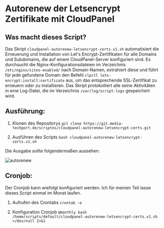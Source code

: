 # Autorenew der Letsencrypt Zertifikate mit CloudPanel

## Was macht dieses Script?

Das Skript `cloudpanel-autorenew-letsencrypt-certs.v1.sh` automatisiert die Erneuerung und Installation von Let's Encrypt-Zertifikaten für alle Domains und Subdomains, die auf einem CloudPanel-Server konfiguriert sind. Es durchsucht die Nginx-Konfigurationsdateien im Verzeichnis `/etc/nginx/sites-enabled/` nach Domain-Namen, extrahiert diese und führt für jede gefundene Domain den Befehl `clpctl lets-encrypt:install:certificate` aus, um das entsprechende SSL-Zertifikat zu erneuern oder zu installieren. Das Skript protokolliert alle seine Aktivitäten in eine Log-Datei, die im Verzeichnis `/var/log/script-logs` gespeichert wird.

## Ausführung:

1. Klonen des Repositorys
`git clone https://git.media-techport.de/scriptos/cloudpanel-autorenew-letsencrypt-certs.git`

2. Ausführen des Scripts
`bash cloudpanel-autorenew-letsencrypt-certs.v1.sh`

Die Ausgabe sollte folgendermaßen aussehen:

![autorenew](https://git.media-techport.de/scriptos/cloudpanel-autorenew-letsencrypt-certs/raw/branch/main/assets/autorenew1.png)

## Cronjob:

Der Cronjob kann wiefolgt konfiguriert werden.
Ich für meinen Teil lasse dieses Script einmal im Monat laufen.

1. Aufrufen des Crontabs
`crontab -e`

2. Konfiguration Cronjob
`@monthly bash /home/scripts/default/cloudpanel-autorenew-letsencrypt-certs.v1.sh >/dev/null 2>&1`
